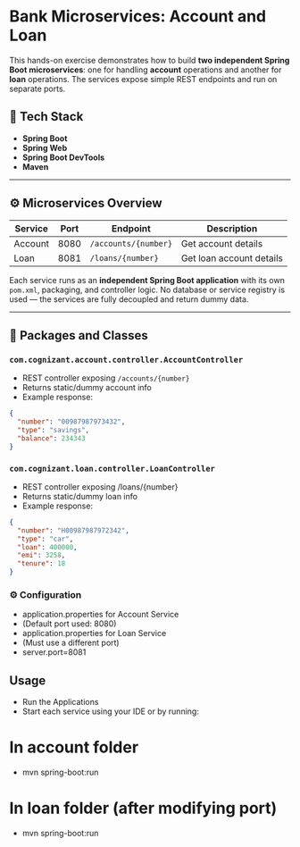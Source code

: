 # Bank Microservices: Account and Loan

This hands-on exercise demonstrates how to build **two independent Spring Boot microservices**: one for handling **account** operations and another for **loan** operations. The services expose simple REST endpoints and run on separate ports.

## 🔧 Tech Stack

- **Spring Boot**
- **Spring Web**
- **Spring Boot DevTools**
- **Maven**

---

## ⚙️ Microservices Overview

| Service   | Port | Endpoint                | Description                      |
|-----------|------|-------------------------|----------------------------------|
| Account   | 8080 | `/accounts/{number}`    | Get account details              |
| Loan      | 8081 | `/loans/{number}`       | Get loan account details         |

Each service runs as an **independent Spring Boot application** with its own `pom.xml`, packaging, and controller logic. No database or service registry is used — the services are fully decoupled and return dummy data.

---

## 📁 Packages and Classes

### `com.cognizant.account.controller.AccountController`
- REST controller exposing `/accounts/{number}`
- Returns static/dummy account info
- Example response:
```json
{
  "number": "00987987973432",
  "type": "savings",
  "balance": 234343
}
```
### `com.cognizant.loan.controller.LoanController`
- REST controller exposing /loans/{number}
- Returns static/dummy loan info
- Example response:

```json
{
  "number": "H00987987972342",
  "type": "car",
  "loan": 400000,
  "emi": 3258,
  "tenure": 18
}
```

### ⚙️ Configuration
- application.properties for Account Service
- (Default port used: 8080)
- application.properties for Loan Service
- (Must use a different port)
- server.port=8081

## Usage

- Run the Applications
- Start each service using your IDE or by running:
# In account folder
- mvn spring-boot:run
# In loan folder (after modifying port)
- mvn spring-boot:run
